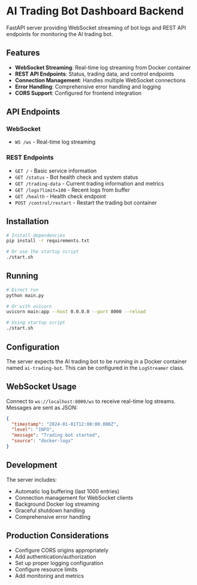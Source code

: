 # AI Trading Bot Dashboard Backend

FastAPI server providing WebSocket streaming of bot logs and REST API endpoints for monitoring the AI trading bot.

## Features

- **WebSocket Streaming**: Real-time log streaming from Docker container
- **REST API Endpoints**: Status, trading data, and control endpoints
- **Connection Management**: Handles multiple WebSocket connections
- **Error Handling**: Comprehensive error handling and logging
- **CORS Support**: Configured for frontend integration

## API Endpoints

### WebSocket
- `WS /ws` - Real-time log streaming

### REST Endpoints
- `GET /` - Basic service information
- `GET /status` - Bot health check and system status
- `GET /trading-data` - Current trading information and metrics
- `GET /logs?limit=100` - Recent logs from buffer
- `GET /health` - Health check endpoint
- `POST /control/restart` - Restart the trading bot container

## Installation

```bash
# Install dependencies
pip install -r requirements.txt

# Or use the startup script
./start.sh
```

## Running

```bash
# Direct run
python main.py

# Or with uvicorn
uvicorn main:app --host 0.0.0.0 --port 8000 --reload

# Using startup script
./start.sh
```

## Configuration

The server expects the AI trading bot to be running in a Docker container named `ai-trading-bot`. This can be configured in the `LogStreamer` class.

## WebSocket Usage

Connect to `ws://localhost:8000/ws` to receive real-time log streams. Messages are sent as JSON:

```json
{
  "timestamp": "2024-01-01T12:00:00.000Z",
  "level": "INFO",
  "message": "Trading bot started",
  "source": "docker-logs"
}
```

## Development

The server includes:
- Automatic log buffering (last 1000 entries)
- Connection management for WebSocket clients
- Background Docker log streaming
- Graceful shutdown handling
- Comprehensive error handling

## Production Considerations

- Configure CORS origins appropriately
- Add authentication/authorization
- Set up proper logging configuration
- Configure resource limits
- Add monitoring and metrics
